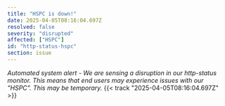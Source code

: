 ```yaml
---
title: "HSPC is down!"
date: 2025-04-05T08:16:04.697Z
resolved: false
severity: "disrupted"
affected: ["HSPC"]
id: "http-status-hspc"
section: issue
---
```


**Automated system alert* - We are sensing a disruption in our http-status monitor. This means that end users may experience issues with our "HSPC". This may be temporary.* {{< track "2025-04-05T08:16:04.697Z" >}}
